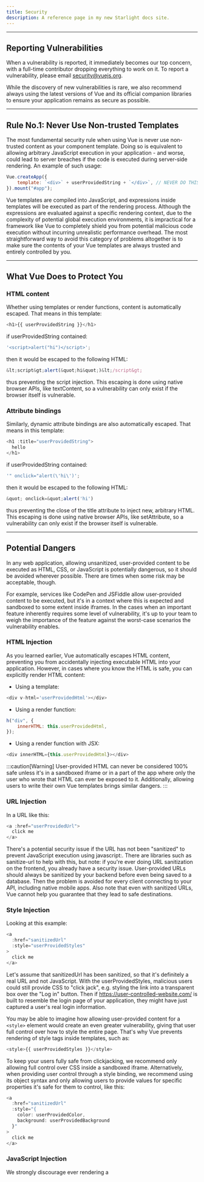 ```yaml
---
title: Security
description: A reference page in my new Starlight docs site.
---
```


---

## Reporting Vulnerabilities​

When a vulnerability is reported, it immediately becomes our top concern, with a full-time contributor dropping everything to work on it. To report a vulnerability, please email security@vuejs.org.

While the discovery of new vulnerabilities is rare, we also recommend always using the latest versions of Vue and its official companion libraries to ensure your application remains as secure as possible.

---

## Rule No.1: Never Use Non-trusted Templates​

The most fundamental security rule when using Vue is never use non-trusted content as your component template. Doing so is equivalent to allowing arbitrary JavaScript execution in your application - and worse, could lead to server breaches if the code is executed during server-side rendering. An example of such usage:

```js
Vue.createApp({
	template: `<div>` + userProvidedString + `</div>`, // NEVER DO THIS
}).mount("#app");
```

Vue templates are compiled into JavaScript, and expressions inside templates will be executed as part of the rendering process. Although the expressions are evaluated against a specific rendering context, due to the complexity of potential global execution environments, it is impractical for a framework like Vue to completely shield you from potential malicious code execution without incurring unrealistic performance overhead. The most straightforward way to avoid this category of problems altogether is to make sure the contents of your Vue templates are always trusted and entirely controlled by you.

---

## What Vue Does to Protect You​

### HTML content​

Whether using templates or render functions, content is automatically escaped. That means in this template:

```js
<h1>{{ userProvidedString }}</h1>
```

if userProvidedString contained:

```js
'<script>alert("hi")</script>';
```

then it would be escaped to the following HTML:

```js
&lt;script&gt;alert(&quot;hi&quot;)&lt;/script&gt;
```

thus preventing the script injection. This escaping is done using native browser APIs, like textContent, so a vulnerability can only exist if the browser itself is vulnerable.

### Attribute bindings​

Similarly, dynamic attribute bindings are also automatically escaped. That means in this template:

```js
<h1 :title="userProvidedString">
  hello
</h1>
```

if userProvidedString contained:

```js
'" onclick="alert(\'hi\')';
```

then it would be escaped to the following HTML:

```js
&quot; onclick=&quot;alert('hi')
```

thus preventing the close of the title attribute to inject new, arbitrary HTML. This escaping is done using native browser APIs, like setAttribute, so a vulnerability can only exist if the browser itself is vulnerable.

---

## Potential Dangers​

In any web application, allowing unsanitized, user-provided content to be executed as HTML, CSS, or JavaScript is potentially dangerous, so it should be avoided wherever possible. There are times when some risk may be acceptable, though.

For example, services like CodePen and JSFiddle allow user-provided content to be executed, but it's in a context where this is expected and sandboxed to some extent inside iframes. In the cases when an important feature inherently requires some level of vulnerability, it's up to your team to weigh the importance of the feature against the worst-case scenarios the vulnerability enables.

### HTML Injection​

As you learned earlier, Vue automatically escapes HTML content, preventing you from accidentally injecting executable HTML into your application. However, in cases where you know the HTML is safe, you can explicitly render HTML content:

- Using a template:

```js
<div v-html='userProvidedHtml'></div>
```

- Using a render function:

```js
h("div", {
	innerHTML: this.userProvidedHtml,
});
```

- Using a render function with JSX:

```js
<div innerHTML={this.userProvidedHtml}></div>
```

:::caution[Warning]
User-provided HTML can never be considered 100% safe unless it's in a sandboxed iframe or in a part of the app where only the user who wrote that HTML can ever be exposed to it. Additionally, allowing users to write their own Vue templates brings similar dangers.
:::

### URL Injection​

In a URL like this:

```js
<a :href="userProvidedUrl">
  click me
</a>
```

There's a potential security issue if the URL has not been "sanitized" to prevent JavaScript execution using javascript:. There are libraries such as sanitize-url to help with this, but note: if you're ever doing URL sanitization on the frontend, you already have a security issue. User-provided URLs should always be sanitized by your backend before even being saved to a database. Then the problem is avoided for every client connecting to your API, including native mobile apps. Also note that even with sanitized URLs, Vue cannot help you guarantee that they lead to safe destinations.

### Style Injection​

Looking at this example:

```js
<a
  :href="sanitizedUrl"
  :style="userProvidedStyles"
>
  click me
</a>
```

Let's assume that sanitizedUrl has been sanitized, so that it's definitely a real URL and not JavaScript. With the userProvidedStyles, malicious users could still provide CSS to "click jack", e.g. styling the link into a transparent box over the "Log in" button. Then if https://user-controlled-website.com/ is built to resemble the login page of your application, they might have just captured a user's real login information.

You may be able to imagine how allowing user-provided content for a `<style>` element would create an even greater vulnerability, giving that user full control over how to style the entire page. That's why Vue prevents rendering of style tags inside templates, such as:

```js
<style>{{ userProvidedStyles }}</style>
```

To keep your users fully safe from clickjacking, we recommend only allowing full control over CSS inside a sandboxed iframe. Alternatively, when providing user control through a style binding, we recommend using its object syntax and only allowing users to provide values for specific properties it's safe for them to control, like this:

```js
<a
  :href="sanitizedUrl"
  :style="{
    color: userProvidedColor,
    background: userProvidedBackground
  }"
>
  click me
</a>
```

### JavaScript Injection​

We strongly discourage ever rendering a <script> element with Vue, since templates and render functions should never have side effects. However, this isn't the only way to include strings that would be evaluated as JavaScript at runtime.

Every HTML element has attributes with values accepting strings of JavaScript, such as onclick, onfocus, and onmouseenter. Binding user-provided JavaScript to any of these event attributes is a potential security risk, so it should be avoided.

:::caution[WARNING]
User-provided JavaScript can never be considered 100% safe unless it's in a sandboxed iframe or in a part of the app where only the user who wrote that JavaScript can ever be exposed to it.
:::

Sometimes we receive vulnerability reports on how it's possible to do cross-site scripting (XSS) in Vue templates. In general, we do not consider such cases to be actual vulnerabilities because there's no practical way to protect developers from the two scenarios that would allow XSS:

1. The developer is explicitly asking Vue to render user-provided, unsanitized content as Vue templates. This is inherently unsafe, and there's no way for Vue to know the origin.

2. The developer is mounting Vue to an entire HTML page which happens to contain server-rendered and user-provided content. This is fundamentally the same problem as #1, but sometimes devs may do it without realizing it. This can lead to possible vulnerabilities where the attacker provides HTML which is safe as plain HTML but unsafe as a Vue template. The best practice is to never mount Vue on nodes that may contain server-rendered and user-provided content.

---

## Best Practices

The general rule is that if you allow unsanitized, user-provided content to be executed (as either HTML, JavaScript, or even CSS), you might open yourself up to attacks. This advice actually holds true whether using Vue, another framework, or even no framework.

Beyond the recommendations made above for Potential Dangers, we also recommend familiarizing yourself with these resources:

- HTML5 Security Cheat Sheet
- OWASP's Cross Site Scripting (XSS) Prevention Cheat Sheet

Then use what you learn to also review the source code of your dependencies for potentially dangerous patterns, if any of them include 3rd-party components or otherwise influence what's rendered to the DOM.

---

## Backend Coordination​

HTTP security vulnerabilities, such as cross-site request forgery (CSRF/XSRF) and cross-site script inclusion (XSSI), are primarily addressed on the backend, so they aren't a concern of Vue's. However, it's still a good idea to communicate with your backend team to learn how to best interact with their API, e.g., by submitting CSRF tokens with form submissions.

---

## Server-Side Rendering (SSR)​

There are some additional security concerns when using SSR, so make sure to follow the best practices outlined throughout our SSR documentation to avoid vulnerabilities.
